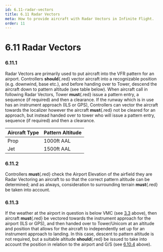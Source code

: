 ```yaml
---
id: 6.11-radar-vectors
title: 6.11 Radar Vectors
meta: How to provide aircraft with Radar Vectors in Infinite Flight.
order: 11
---
```


# 6.11  Radar Vectors

 

### 6.11.1    

Radar Vectors are primarily used to put aircraft into the VFR pattern for an airport. Controllers **should**{.red} vector aircraft into a recognizable position (e.g. downwind, base etc.), and before handing over to Tower, descend the aircraft down to pattern altitude (see table below). When aircraft call in following Radar Vectors, Tower **must**{.red} issue a pattern entry, a sequence (if required) and then a clearance.  If the runway which is in use has an instrument approach (ILS or GPS), Controllers can vector the aircraft towards the localizer however the aircraft **must**{.red} not be cleared for an approach, but instead handed over to tower who will issue a pattern entry, sequence (if required) and then a clearance.



| Aircraft Type | Pattern Altitude |
| ------------- | ---------------- |
| Prop          | 1000ft AAL       |
| Jet           | 1500ft AAL       |

 

### 6.11.2    

Controllers **must**{.red} check the Airport Elevation of the airfield they are Radar Vectoring an aircraft to so that the correct pattern altitude can be determined; and as always, consideration to surrounding terrain **must**{.red} be taken into account.



### 6.11.3    

If the weather at the airport in question is below VMC (see [3.3](/guide/atc-manual/3.-tower/3.3-pattern-work-transitions-flight-of-xx#3.3-pattern-work-%2F-transitions-%2F-flight-of-xx) above), then aircraft **must**{.red} be vectored towards the instrument approach for the airport (ILS or GPS), and then handed over to Tower/Unicom at an altitude and position that allows for the aircraft to independently set up for an instrument approach to landing. In this case, descent to pattern altitude is not required, but a suitable altitude **should**{.red} be issued to take into account the position in relation to the airport and G/S (see [6.10.4](/guide/atc-manual/6.-radar/6.10-instrument-landing-system-(ils)-approach#6.10.4) above).